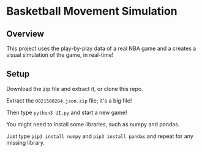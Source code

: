 # Basketball Movement Simulation

## Overview

This project uses the play-by-play data of a real NBA game and a creates a visual simulation of the game, in real-time! 

## Setup 
  
  Download the zip file and extract it, or clone this repo.
  
  Extract the `0021500284.json.zip` file; it's a big file!
  
  Then type `python3 UI.py` and start a new game! 
  
  You might need to install some libraries, such as numpy and pandas. 
  
  Just type `pip3 install numpy` and `pip3 install pandas` and repeat for any missing library. 
